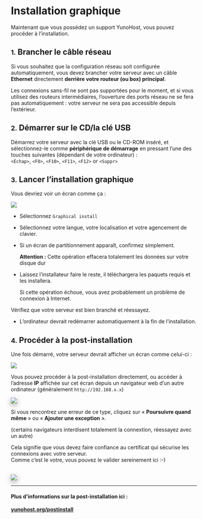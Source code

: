 # Installation graphique

Maintenant que vous possédez un support YunoHost, vous pouvez procéder à l’installation.

## <small>1.</small> Brancher le câble réseau

Si vous souhaitez que la configuration réseau soit configurée automatiquement, vous devez brancher votre serveur avec un câble **Ethernet** directement **derrière votre routeur (ou box) principal**.

Les connexions sans-fil ne sont pas supportées pour le moment, et si vous utilisez des routeurs intermédiaires, l’ouverture des ports réseau ne se fera pas automatiquement : votre serveur ne sera pas accessible depuis l’extérieur.

## <small>2.</small> Démarrer sur le CD/la clé USB

Démarrez votre serveur avec la clé USB ou le CD-ROM inséré, et sélectionnez-le comme **périphérique de démarrage** en pressant l’une des touches suivantes (dépendant de votre ordinateur) :    
```<Échap>```, ```<F8>```, ```<F10>```, ```<F11>```, ```<F12>``` or ```<Suppr>```

## <small>3.</small> Lancer l’installation graphique

Vous devriez voir un écran comme ça :

<img src="/images/virtualbox_3.png">


* Sélectionnez `Graphical install`

* Sélectionnez votre langue, votre localisation et votre agencement de clavier.

* Si un écran de partitionnement apparaît, confirmez simplement.

    <div class="alert alert-danger"><b>Attention :</b> Cette opération effacera totalement les données sur votre disque dur</div>

* Laissez l’installateur faire le reste, il téléchargera les paquets requis et les installera.

   <div class="alert alert-info">Si cette opération échoue, vous avez probablement un problème de connexion à Internet.    
Vérifiez que votre serveur est bien branché et réessayez.</div>

* L’ordinateur devrait redémarrer automatiquement à la fin de l’installation.

## <small>4.</small> Procéder à la post-installation

Une fois démarré, votre serveur devrait afficher un écran comme celui-ci :

<img src="/images/virtualbox_4.png">

Vous pouvez procéder à la post-installation directement, ou accéder à l’adresse **IP** affichée sur cet écran depuis un navigateur web d’un autre ordinateur (généralement `http://192.168.x.x`)

<img src="/images/postinstall_error.png" style="max-width:100% ; border-radius: 5px ; border: 1px solid rgba(0,0,0,0.15) ; box-shadow: 0 5px 15px rgba(0,0,0,0.35);">

Si vous rencontrez une erreur de ce type, cliquez sur « **Poursuivre quand même** » ou « **Ajouter une exception** ».    

(certains navigateurs interdisent totalement la connextion, réessayez avec un autre)

Cela signifie que vous devez faire confiance au certificat qui sécurise les connexions avec votre serveur.    
Comme c’est le votre, vous pouvez le valider sereinement ici :-)

<br>

<img src="/images/postinstall_web.png" style="max-width:100% ; border-radius: 5px ; border: 1px solid rgba(0,0,0,0.15) ; box-shadow: 0 5px 15px rgba(0,0,0,0.35);">

---

#### Plus d’informations sur la post-installation ici :

**[yunohost.org/postinstall](/postinstall)**
